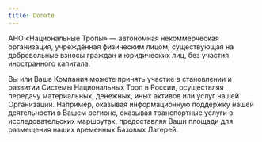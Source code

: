 ```yaml
---
title: Donate
---
```


АНО «Национальные Тропы» — автономная некоммерческая организация, учреждённая физическим лицом, существующая на добровольные взносы граждан и юридических лиц, без участия иностранного капитала.

Вы или Ваша Компания можете принять участие в становлении и развитии Системы Национальных Троп в России, осуществляя передачу материальных, денежных, иных активов или услуг нашей Организации. Например, оказывая информационную поддержку нашей деятельности в Вашем регионе, оказывая транспортные услуги в исследовательских маршрутах, предоставляя Ваши площади для размещения наших временных Базовых Лагерей.